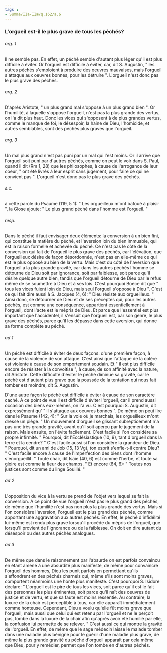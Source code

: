 ```yaml
---
tags : 
- Summa/IIa-IIæ/q.162/a.6
---
```


### L'orgueil est-il le plus grave de tous les péchés?

###### arg. 1
Il ne semble pas. En effet, un péché semble d'autant plus léger qu'il est plus difficile à éviter. Or l'orgueil est difficile à éviter, car, dit S. Augustin, " les autres péchés s'emploient à produire des oeuvres mauvaises, mais l'orgueil s'attaque aux oeuvres bonnes, pour les détruire ". L'orgueil n'est donc pas le plus grave des péchés. 

###### arg. 2
D'après Aristote, " un plus grand mal s'oppose à un plus grand bien ". Or l'humilité, à laquelle s'oppose l'orgueil, n'est pas la plus grande des vertus, on l'a dit plus haut. Donc les vices qui s'opposent à de plus grandes vertus, comme le manque de foi, le désespoir, la haine de Dieu, l'homicide, et autres semblables, sont des péchés plus graves que l'orgueil. 

###### arg. 3
Un mal plus grand n'est pas puni par un mal qui l'est moins. Or il arrive que l'orgueil soit puni par d'autres péchés, comme on peut le voir dans S. Paul, quand il dit (Rm 1, 28) que les philosophes, à cause de l'arrogance de leur coeur, " ont été livrés à leur esprit sans jugement, pour faire ce qui ne convient pas ". L'orgueil n'est donc pas le plus grave des péchés. 

###### s.c.
à cette parole du Psaume (119, 5 1): " Les orgueilleux m'ont bafoué à plaisir ", la Glose ajoute: " Le plus grand péché dans l'homme est l'orgueil. " 

###### resp.
Dans le péché il faut envisager deux éléments: la conversion à un bien fini, qui constitue la matière du péché, et l'aversion loin du bien immuable, qui est la raison formelle et achevée du péché. Ce n'est pas le côté de la conversion qui fait de l'orgueil le plus grave des péchés, car l'élévation, que l'orgueilleux désire de façon désordonnée, n'est pas en elle-même ce qui est le plus opposé au bien de la vertu. Mais c'est du côté de l'aversion que l'orgueil a la plus grande gravité, car dans les autres péchés l'homme se détourne de Dieu soit par ignorance, soit par faiblesse, soit parce qu'il désire quelque autre bien, tandis que l'orgueil détourne de Dieu par le refus même de se soumettre à Dieu et à ses lois. C'est pourquoi Boèce dit que " tous les vices fuient loin de Dieu, mais seul l'orgueil s'oppose à Dieu ". C'est ce qui fait dire aussi à S. Jacques (4, 6): " Dieu résiste aux orgueilleux. " Ainsi donc, se détourner de Dieu et de ses préceptes qui, pour les autres péchés, est comme une conséquence, appartient essentiellement à l'orgueil, dont l'acte est le mépris de Dieu. Et parce que l'essentiel est plus important que l'accidentel, il s'ensuit que l'orgueil est, par son genre, le plus grave des péchés, parce qu'il les dépasse dans cette aversion, qui donne sa forme complète au péché. 

###### ad 1
Un péché est difficile à éviter de deux façons: d'une première façon, à cause de la violence de son attaque. C'est ainsi que l'attaque de la colère est violente à cause de son emportement soudain. Et " il est plus difficile encore de résister à la convoitise ", à cause, de son affinité avec la nature, dit Aristote. Cette difficulté d'éviter le péché diminue sa gravité, car le péché est d'autant plus grave que la poussée de la tentation qui nous fait tomber est moindre, dit S. Augustin. 

D'une autre façon le péché est difficile à éviter à cause de son caractère caché. A ce point de vue il est difficile d'éviter l'orgueil, car il prend aussi occasion des biens eux-mêmes, on l'a vu. C'est pourquoi S. Augustin, dit expressément qu' " il s'attaque aux oeuvres bonnes ". De même on peut lire dans le Psaume (142, 4): " Sur la voie où je marchais, les orgueilleux m'ont dressé un piège. " Un mouvement d'orgueil se glissant subrepticement n'a pas une très grande gravité, avant qu'il soit aperçu par le jugement de la raison. Mais ensuite, on l'évite facilement. C'est facile si l'on considère sa propre infirmité. " Pourquoi, dit l'Ecclésiastique (10, 9), tant d'orgueil dans la terre et la cendre? " C'est facile aussi si l'on considère la grandeur de Dieu. " Pourquoi, dit un ami de Job (15, 13 Vg), ton esprit s'enfle-t-il contre Dieu? " C'est facile encore à cause de l'imperfection des biens dont l'homme s'enorgueillit. " Toute chair, dit Isaïe (40, 6) est comme l'herbe, et toute sa gloire est comme la fleur des champs. " Et encore (64, 6): " Toutes nos justices sont comme du linge Souillé. " 

###### ad 2
L'opposition du vice à la vertu se prend de l'objet vers lequel se fait la conversion. A ce point de vue l'orgueil n'est pas le plus grand des péchés, de même que l'humilité n'est pas non plus la plus grande des vertus. Mais si l'on considère l'aversion, l'orgueil est le plus grand des péchés, comme apportant une aggravation aux autres péchés. En effet, le péché d'infidélité lui-même est rendu plus grave lorsqu'il procède du mépris de l'orgueil, que lorsqu'il provient de l'ignorance ou de la faiblesse. On doit en dire autant du désespoir ou des autres péchés analogues. 

###### ad 3
De même que dans le raisonnement par l'absurde on est parfois convaincu en étant amené à une absurdité plus manifeste, de même pour convaincre l'orgueil des hommes, Dieu les punit parfois en permettant qu'ils s'effondrent en des péchés charnels qui, même s'ils sont moins graves, comportent néanmoins une honte plus manifeste. C'est pourquoi S. Isidore déclare: " L'orgueil est le pire de tous les vices, soit parce qu'il est le fait des personnes les plus éminentes, soit parce qu'il naît des oeuvres de justice et de vertu, et que sa faute est moins ressentie. Au contraire, la luxure de la chair est perceptible à tous, car elle apparaît immédiatement comme honteuse. Cependant, Dieu a voulu qu'elle fût moins grave que l'orgueil, mais aussi que celui qui est retenu par l'orgueil et ne le perçoit pas, tombe dans la luxure de la chair afin qu'après avoir été humilié par elle, la confusion lui permette de se relever. " C'est aussi ce qui montre la gravité de l'orgueil. En effet, de même que le sage médecin laisse le malade tomber dans une maladie plus bénigne pour le guérir d'une maladie plus grave, de même la plus grande gravité du péché d'orgueil apparaît par cela même que Dieu, pour y remédier, permet que l'on tombe en d'autres péchés. 

